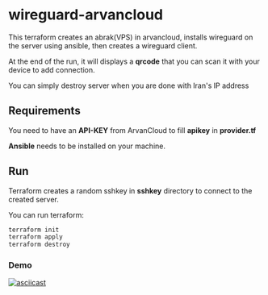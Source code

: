 # wireguard-arvancloud

This terraform creates an abrak(VPS) in arvancloud, installs wireguard on the server using ansible, then creates a wireguard client.

At the end of the run, it will displays a **qrcode** that you can scan it with your device to add connection.

You can simply destroy server when you are done with Iran's IP address


## Requirements
You need to have an **API-KEY** from ArvanCloud to fill **apikey** in **provider.tf**

**Ansible** needs to be installed on your machine.


## Run
Terraform creates a random sshkey in **sshkey** directory to connect to the created server.

You can run terraform:

```bash
terraform init
terraform apply
terraform destroy
```
### Demo
[![asciicast](https://asciinema.org/a/510962.svg)](https://asciinema.org/a/510962)
